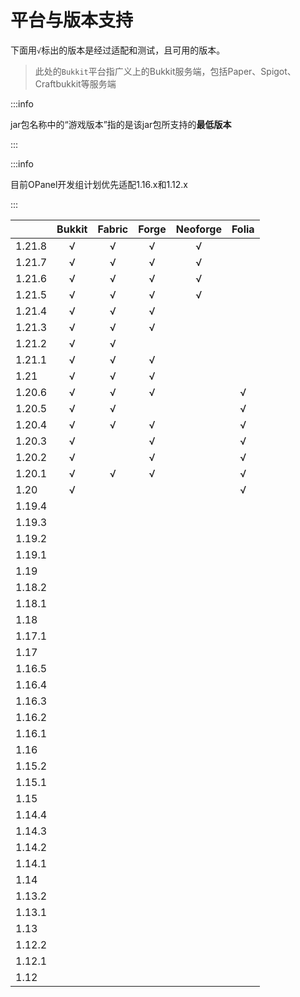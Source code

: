# 平台与版本支持

下面用`√`标出的版本是经过适配和测试，且可用的版本。

> 此处的`Bukkit`平台指广义上的Bukkit服务端，包括Paper、Spigot、Craftbukkit等服务端

:::info

jar包名称中的“游戏版本”指的是该jar包所支持的**最低版本**

:::

:::info

目前OPanel开发组计划优先适配1.16.x和1.12.x

:::

|      |Bukkit|Fabric|Forge|Neoforge|Folia|
|------|:----:|:----:|:---:|:------:|:---:|
|1.21.8|√     |√     |√    |√       |     |
|1.21.7|√     |√     |√    |√       |     |
|1.21.6|√     |√     |√    |√       |     |
|1.21.5|√     |√     |√    |√       |     |
|1.21.4|√     |√     |√    |        |     |
|1.21.3|√     |√     |√    |        |     |
|1.21.2|√     |√     |     |        |     |
|1.21.1|√     |√     |√    |        |     |
|1.21  |√     |√     |√    |        |     |
|1.20.6|√     |√     |√    |        |√    |
|1.20.5|√     |√     |     |        |√    |
|1.20.4|√     |√     |√    |        |√    |
|1.20.3|√     |      |√    |        |√    |
|1.20.2|√     |      |√    |        |√    |
|1.20.1|√     |√     |√    |        |√    |
|1.20  |√     |      |     |        |√    |
|1.19.4|      |      |     |        |     |
|1.19.3|      |      |     |        |     |
|1.19.2|      |      |     |        |     |
|1.19.1|      |      |     |        |     |
|1.19  |      |      |     |        |     |
|1.18.2|      |      |     |        |     |
|1.18.1|      |      |     |        |     |
|1.18  |      |      |     |        |     |
|1.17.1|      |      |     |        |     |
|1.17  |      |      |     |        |     |
|1.16.5|      |      |     |        |     |
|1.16.4|      |      |     |        |     |
|1.16.3|      |      |     |        |     |
|1.16.2|      |      |     |        |     |
|1.16.1|      |      |     |        |     |
|1.16  |      |      |     |        |     |
|1.15.2|      |      |     |        |     |
|1.15.1|      |      |     |        |     |
|1.15  |      |      |     |        |     |
|1.14.4|      |      |     |        |     |
|1.14.3|      |      |     |        |     |
|1.14.2|      |      |     |        |     |
|1.14.1|      |      |     |        |     |
|1.14  |      |      |     |        |     |
|1.13.2|      |      |     |        |     |
|1.13.1|      |      |     |        |     |
|1.13  |      |      |     |        |     |
|1.12.2|      |      |     |        |     |
|1.12.1|      |      |     |        |     |
|1.12  |      |      |     |        |     |